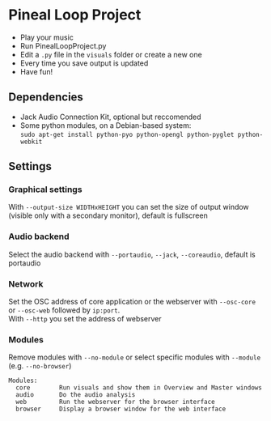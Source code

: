 Pineal Loop Project
===================

* Play your music
* Run PinealLoopProject.py
* Edit a `.py` file in the `visuals` folder or create a new one
* Every time you save output is updated
* Have fun!


Dependencies
------------
* Jack Audio Connection Kit, optional but reccomended
* Some python modules, on a Debian-based system:  
`sudo apt-get install python-pyo python-opengl python-pyglet python-webkit`


Settings
--------

### Graphical settings
With `--output-size WIDTHxHEIGHT` you can set the size of output window (visible only with a secondary monitor), default is fullscreen

### Audio backend
Select the audio backend with `--portaudio`, `--jack`, `--coreaudio`,
default is portaudio

### Network
Set the OSC address of core application or the webserver
with `--osc-core` or `--osc-web` followed by `ip:port`.  
With `--http` you set the address of webserver

### Modules
Remove modules with `--no-module` or select specific modules with `--module`
(e.g. `--no-browser`)

    Modules:
      core        Run visuals and show them in Overview and Master windows
      audio       Do the audio analysis
      web         Run the webserver for the browser interface
      browser     Display a browser window for the web interface

